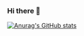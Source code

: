 ### Hi there 👋

[![Anurag's GitHub stats](https://github-readme-stats.vercel.app/api?username=praveen12math)](https://github.com/anuraghazra/github-readme-stats)

<!--
**praveen12math/praveen12math** is a ✨ _special_ ✨ repository because its `README.md` (this file) appears on your GitHub profile.

Here are some ideas to get you started:

- 🔭 I’m currently working on ...
- 🌱 I’m currently learning ...
- 👯 I’m looking to collaborate on ...
- 🤔 I’m looking for help with ...
- 💬 Ask me about ...
- 📫 How to reach me: ...
- 😄 Pronouns: ...
- ⚡ Fun fact: ...
-->
